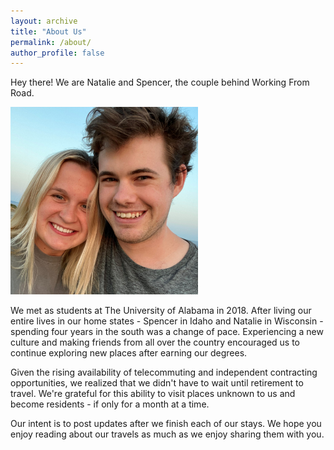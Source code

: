 ```yaml
---
layout: archive
title: "About Us"
permalink: /about/
author_profile: false
---
```


Hey there! We are Natalie and Spencer, the couple behind Working From Road.

<img src="/assets/images/site/avatar.jpg" class="align-center" width="300px"/>

We met as students at The University of Alabama in 2018. After living our entire lives in our home states - Spencer in Idaho and Natalie in Wisconsin - spending four years in the south was a change of pace. Experiencing a new culture and making friends from all over the country encouraged us to continue exploring new places after earning our degrees.

Given the rising availability of telecommuting and independent contracting opportunities, we realized that we didn't have to wait until retirement to travel. We're grateful for this ability to visit places unknown to us and become residents - if only for a month at a time.

Our intent is to post updates after we finish each of our stays. We hope you enjoy reading about our travels as much as we enjoy sharing them with you.

